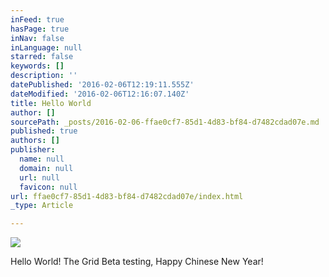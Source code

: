 ```yaml
---
inFeed: true
hasPage: true
inNav: false
inLanguage: null
starred: false
keywords: []
description: ''
datePublished: '2016-02-06T12:19:11.555Z'
dateModified: '2016-02-06T12:16:07.140Z'
title: Hello World
author: []
sourcePath: _posts/2016-02-06-ffae0cf7-85d1-4d83-bf84-d7482cdad07e.md
published: true
authors: []
publisher:
  name: null
  domain: null
  url: null
  favicon: null
url: ffae0cf7-85d1-4d83-bf84-d7482cdad07e/index.html
_type: Article

---
```

![](https://the-grid-user-content.s3-us-west-2.amazonaws.com/ee77a622-05c0-4f2c-b42c-50671cf27684.gif)

Hello World! The Grid Beta testing, Happy Chinese New Year!